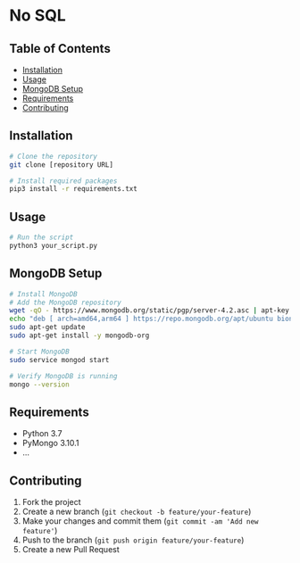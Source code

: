 
# No SQL

## Table of Contents

- [Installation](#installation)
- [Usage](#usage)
- [MongoDB Setup](#mongodb-setup)
- [Requirements](#requirements)
- [Contributing](#contributing)

## Installation

```bash
# Clone the repository
git clone [repository URL]

# Install required packages
pip3 install -r requirements.txt
```

## Usage

```bash
# Run the script
python3 your_script.py
```

## MongoDB Setup

```bash
# Install MongoDB
# Add the MongoDB repository
wget -qO - https://www.mongodb.org/static/pgp/server-4.2.asc | apt-key add -
echo "deb [ arch=amd64,arm64 ] https://repo.mongodb.org/apt/ubuntu bionic/mongodb-org/4.2 multiverse" > /etc/apt/sources.list.d/mongodb-org-4.2.list
sudo apt-get update
sudo apt-get install -y mongodb-org

# Start MongoDB
sudo service mongod start

# Verify MongoDB is running
mongo --version
```
## Requirements

- Python 3.7
- PyMongo 3.10.1
- ...

## Contributing

1. Fork the project
2. Create a new branch (`git checkout -b feature/your-feature`)
3. Make your changes and commit them (`git commit -am 'Add new feature'`)
4. Push to the branch (`git push origin feature/your-feature`)
5. Create a new Pull Request

